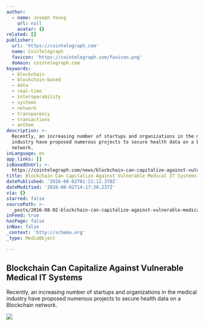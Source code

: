 ```yaml
---
author:
  - name: Joseph Young
    url: null
    avatar: {}
related: []
publisher:
  url: 'https://cointelegraph.com'
  name: CoinTelegraph
  favicon: 'https://cointelegraph.com/favicon.png'
  domain: cointelegraph.com
keywords:
  - blockchain
  - blockchain-based
  - data
  - real-time
  - interoperability
  - systems
  - network
  - transparency
  - transactions
  - anthem
description: >-
  Recently, an increasing number of startups and organizations in the medical
  industry have proposed numerous projects to secure health data on a Blockchain
  network.
inLanguage: en
app_links: []
isBasedOnUrl: >-
  https://cointelegraph.com/news/blockchain-can-capitalize-against-vulnerable-medical-it-systems
title: Blockchain Can Capitalize Against Vulnerable Medical IT Systems
datePublished: '2016-08-02T01:21:12.370Z'
dateModified: '2016-08-01T14:17:30.237Z'
via: {}
starred: false
sourcePath: >-
  _posts/2016-08-02-blockchain-can-capitalize-against-vulnerable-medical-it-syst.md
inFeed: true
hasPage: false
inNav: false
_context: 'http://schema.org'
_type: MediaObject

---
```

<article style=""><h1>Blockchain Can Capitalize Against Vulnerable Medical IT Systems</h1><p>Recently, an increasing number of startups and organizations in the medical industry have proposed numerous projects to secure health data on a Blockchain network.</p><img src="https://cointelegraph.com/images/725_Ly9jb2ludGVsZWdyYXBoLmNvbS9zdG9yYWdlL3VwbG9hZHMvdmlldy8xZjU3MDUzZWU0OWUyNThiMjY0YjdhNWFiYzE4NGEwZC5qcGc=.jpg" /></article>
